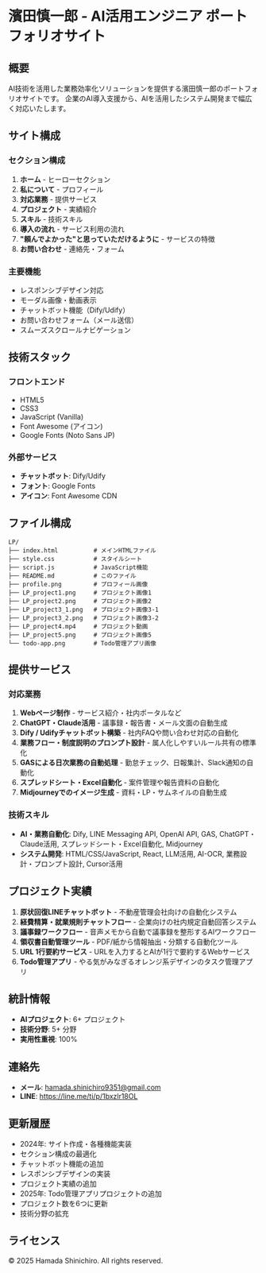 # 濱田慎一郎 - AI活用エンジニア ポートフォリオサイト

## 概要

AI技術を活用した業務効率化ソリューションを提供する濱田慎一郎のポートフォリオサイトです。
企業のAI導入支援から、AIを活用したシステム開発まで幅広く対応いたします。

## サイト構成

### セクション構成
1. **ホーム** - ヒーローセクション
2. **私について** - プロフィール
3. **対応業務** - 提供サービス
4. **プロジェクト** - 実績紹介
5. **スキル** - 技術スキル
6. **導入の流れ** - サービス利用の流れ
7. **"頼んでよかった"と思っていただけるように** - サービスの特徴
8. **お問い合わせ** - 連絡先・フォーム

### 主要機能
- レスポンシブデザイン対応
- モーダル画像・動画表示
- チャットボット機能（Dify/Udify）
- お問い合わせフォーム（メール送信）
- スムーズスクロールナビゲーション

## 技術スタック

### フロントエンド
- HTML5
- CSS3
- JavaScript (Vanilla)
- Font Awesome (アイコン)
- Google Fonts (Noto Sans JP)

### 外部サービス
- **チャットボット**: Dify/Udify
- **フォント**: Google Fonts
- **アイコン**: Font Awesome CDN

## ファイル構成

```
LP/
├── index.html          # メインHTMLファイル
├── style.css           # スタイルシート
├── script.js           # JavaScript機能
├── README.md           # このファイル
├── profile.png         # プロフィール画像
├── LP_project1.png     # プロジェクト画像1
├── LP_project2.png     # プロジェクト画像2
├── LP_project3_1.png   # プロジェクト画像3-1
├── LP_project3_2.png   # プロジェクト画像3-2
├── LP_project4.mp4     # プロジェクト動画
├── LP_project5.png     # プロジェクト画像5
└── todo-app.png        # Todo管理アプリ画像
```

## 提供サービス

### 対応業務
1. **Webページ制作** - サービス紹介・社内ポータルなど
2. **ChatGPT・Claude活用** - 議事録・報告書・メール文面の自動生成
3. **Dify / Udifyチャットボット構築** - 社内FAQや問い合わせ対応の自動化
4. **業務フロー・制度説明のプロンプト設計** - 属人化しやすいルール共有の標準化
5. **GASによる日次業務の自動処理** - 勤怠チェック、日報集計、Slack通知の自動化
6. **スプレッドシート・Excel自動化** - 案件管理や報告資料の自動化
7. **Midjourneyでのイメージ生成** - 資料・LP・サムネイルの自動生成

### 技術スキル
- **AI・業務自動化**: Dify, LINE Messaging API, OpenAI API, GAS, ChatGPT・Claude活用, スプレッドシート・Excel自動化, Midjourney
- **システム開発**: HTML/CSS/JavaScript, React, LLM活用, AI-OCR, 業務設計・プロンプト設計, Cursor活用

## プロジェクト実績

1. **原状回復LINEチャットボット** - 不動産管理会社向けの自動化システム
2. **経費精算・就業規則チャットフロー** - 企業向けの社内規定自動回答システム
3. **議事録ワークフロー** - 音声メモから自動で議事録を整形するAIワークフロー
4. **領収書自動管理ツール** - PDF/紙から情報抽出・分類する自動化ツール
5. **URL 1行要約サービス** - URLを入力するとAIが1行で要約するWebサービス
6. **Todo管理アプリ** - やる気がみなぎるオレンジ系デザインのタスク管理アプリ

## 統計情報

- **AIプロジェクト**: 6+ プロジェクト
- **技術分野**: 5+ 分野
- **実用性重視**: 100%

## 連絡先

- **メール**: hamada.shinichiro9351@gmail.com
- **LINE**: https://line.me/ti/p/1bxzlr18OL

## 更新履歴

- 2024年: サイト作成・各種機能実装
- セクション構成の最適化
- チャットボット機能の追加
- レスポンシブデザインの実装
- プロジェクト実績の追加
- 2025年: Todo管理アプリプロジェクトの追加
- プロジェクト数を6つに更新
- 技術分野の拡充

## ライセンス

© 2025 Hamada Shinichiro. All rights reserved. 
